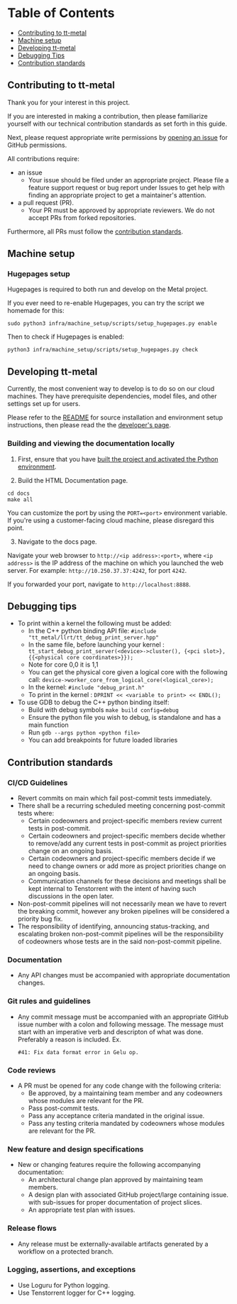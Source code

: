# Table of Contents

<!-- toc -->

- [Contributing to tt-metal](#contributing-to-tt-metal)
- [Machine setup](#machine-setup)
- [Developing tt-metal](#developing-tt-metal)
- [Debugging Tips](#debugging-tips)
- [Contribution standards](#contribution-standards)

<!-- tocstop -->

## Contributing to tt-metal

Thank you for your interest in this project.

If you are interested in making a contribution, then please familiarize
yourself with our technical contribution standards as set forth in this guide.

Next, please request appropriate write permissions by [opening an
issue](https://github.com/tenstorrent-metal/tt-metal/issues/new/choose) for
GitHub permissions.

All contributions require:
- an issue
  - Your issue should be filed under an appropriate project. Please file a
    feature support request or bug report under Issues to get help with finding
    an appropriate project to get a maintainer's attention.
- a pull request (PR).
  - Your PR must be approved by appropriate reviewers. We do not accept PRs
    from forked repositories.

Furthermore, all PRs must follow the [contribution
standards](#contribution-standards).

## Machine setup

### Hugepages setup

Hugepages is required to both run and develop on the Metal project.

If you ever need to re-enable Hugepages, you can try the script we homemade
for this:

```
sudo python3 infra/machine_setup/scripts/setup_hugepages.py enable
```

Then to check if Hugepages is enabled:

```
python3 infra/machine_setup/scripts/setup_hugepages.py check
```

## Developing tt-metal

Currently, the most convenient way to develop is to do so on our cloud
machines. They have prerequisite dependencies, model files, and other settings
set up for users.

Please refer to the [README](README.md) for source installation and environment
setup instructions, then please read the the [developer's
page](docs/source/dev_onboarding/get_started.rst).

### Building and viewing the documentation locally

1. First, ensure that you have [built the project and activated the Python
environment](docs/source/get_started/get_started.rst).

2. Build the HTML Documentation page.

```
cd docs
make all
```

You can customize the port by using the `PORT=<port>` environment variable. If
you're using a customer-facing cloud machine, please disregard this point.

3. Navigate to the docs page.

Navigate your web browser to `http://<ip address>:<port>`, where `<ip address>`
is the IP address of the machine on which you launched the web server. For
example: `http://10.250.37.37:4242`, for port ``4242``.

If you forwarded your port, navigate to `http://localhost:8888`.

## Debugging tips

- To print within a kernel the following must be added:
  - In the C++ python binding API file: `#include "tt_metal/llrt/tt_debug_print_server.hpp"`
  - In the same file, before launching your kernel : `    tt_start_debug_print_server(<device>->cluster(), {<pci slot>}, {{<physical core coordinates>}});`
  - Note for core 0,0 it is 1,1
  - You can get the physical core given a logical core with the following call: `device->worker_core_from_logical_core(<logical_core>);`
  - In the kernel: `#include "debug_print.h"`
  - To print in the kernel : `DPRINT << <variable to print> << ENDL();`
- To use GDB to debug the C++ python binding itself:
  - Build with debug symbols `make build config=debug`
  - Ensure the python file you wish to debug, is standalone and has a main function
  - Run `gdb --args python <python file> `
  - You can add breakpoints for future loaded libraries

## Contribution standards

### CI/CD Guidelines

- Revert commits on main which fail post-commit tests immediately.
- There shall be a recurring scheduled meeting concerning post-commit tests
  where:
  - Certain codeowners and project-specific members review current tests in
    post-commit.
  - Certain codeowners and project-specific members decide whether to
    remove/add any current tests in post-commit as project priorities change on
    an ongoing basis.
  - Certain codeowners and project-specific members decide if we need to change
    owners or add more as project priorities change on an ongoing basis.
  - Communication channels for these decisions and meetings shall be kept
    internal to Tenstorrent with the intent of having such discussions in the
    open later.
- Non-post-commit pipelines will not necessarily mean we have to revert the
  breaking commit, however any broken pipelines will be considered a priority
  bug fix.
- The responsibility of identifying, announcing status-tracking, and escalating
  broken non-post-commit pipelines will be the responsibility of codeowners
whose tests are in the said non-post-commit pipeline.

### Documentation

- Any API changes must be accompanied with appropriate documentation changes.

### Git rules and guidelines

- Any commit message must be accompanied with an appropriate GitHub issue
  number with a colon and following message. The message must start with an
  imperative verb and descripton of what was done. Preferably a reason is
  included. Ex.
  ```
  #41: Fix data format error in Gelu op.
  ```

### Code reviews

- A PR must be opened for any code change with the following criteria:
  - Be approved, by a maintaining team member and any codeowners whose modules
    are relevant for the PR.
  - Pass post-commit tests.
  - Pass any acceptance criteria mandated in the original issue.
  - Pass any testing criteria mandated by codeowners whose modules are relevant
    for the PR.

### New feature and design specifications

- New or changing features require the following accompanying documentation:
  - An architectural change plan approved by maintaining team members.
  - A design plan with associated GitHub project/large containing issue.
    with sub-issues for proper documentation of project slices.
  - An appropriate test plan with issues.

### Release flows

- Any release must be externally-available artifacts generated by a workflow
  on a protected branch.


### Logging, assertions, and exceptions

- Use Loguru for Python logging.
- Use Tenstorrent logger for C++ logging.
